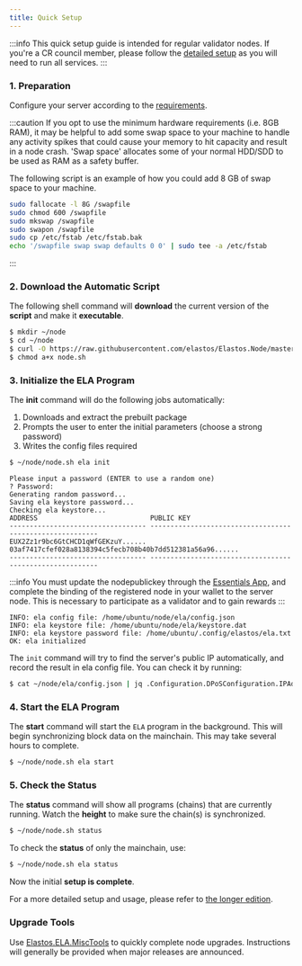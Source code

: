 ```yaml
---
title: Quick Setup
---
```


:::info
This quick setup guide is intended for regular validator nodes. If you're a CR council member, please follow the [detailed setup](/nodes/advanced) as you will need to run all services.
:::

### 1. Preparation

Configure your server according to the [requirements](/nodes/requirements/#minimum-hardware-configuration).

:::caution
If you opt to use the minimum hardware requirements (i.e. 8GB RAM), it may be helpful to add some swap space to your machine to handle any activity spikes that could cause your memory to hit capacity and result in a node crash. 'Swap space' allocates some of your normal HDD/SDD to be used as RAM as a safety buffer.

The following script is an example of how you could add 8 GB of swap space to your machine.

```bash
sudo fallocate -l 8G /swapfile
sudo chmod 600 /swapfile
sudo mkswap /swapfile
sudo swapon /swapfile
sudo cp /etc/fstab /etc/fstab.bak
echo '/swapfile swap swap defaults 0 0' | sudo tee -a /etc/fstab
```

:::

### 2. Download the Automatic Script

The following shell command will **download** the current version of the **script** and make it **executable**.

```bash
$ mkdir ~/node
$ cd ~/node
$ curl -O https://raw.githubusercontent.com/elastos/Elastos.Node/master/build/skeleton/node.sh
$ chmod a+x node.sh
```

### 3. Initialize the ELA Program

The **init** command will do the following jobs automatically:

1. Downloads and extract the prebuilt package
2. Prompts the user to enter the initial parameters (choose a strong password)
3. Writes the config files required

```bash
$ ~/node/node.sh ela init
```

```
Please input a password (ENTER to use a random one)
? Password:
Generating random password...
Saving ela keystore password...
Checking ela keystore...
ADDRESS                            PUBLIC KEY
---------------------------------- ---------------------------------------------------------
EUX2Zz1r9bc6GtCHCD1qWfGEKzuY...... 03af7417cfef028a8138394c5fecb708b40b7dd512381a56a96......
---------------------------------- ---------------------------------------------------------
```

:::info
You must update the nodepublickey through the [Essentials App](/start/essentials/#essential-links), and complete the binding of the registered node in your wallet to the server node. This is necessary to participate as a validator and to gain rewards
:::

```
INFO: ela config file: /home/ubuntu/node/ela/config.json
INFO: ela keystore file: /home/ubuntu/node/ela/keystore.dat
INFO: ela keystore password file: /home/ubuntu/.config/elastos/ela.txt
OK: ela initialized
```

The `init` command will try to find the server's public IP automatically, and record the result in ela config file. You can check it by running:

```bash
$ cat ~/node/ela/config.json | jq .Configuration.DPoSConfiguration.IPAddress
```

### 4. Start the ELA Program

The **start** command will start the `ELA` program in the background. This will begin synchronizing block data on the mainchain. This may take several hours to complete.

```bash
$ ~/node/node.sh ela start
```

### 5. Check the Status

The **status** command will show all programs (chains) that are currently running. Watch the **height** to make sure the chain(s) is synchronized.

```bash
$ ~/node/node.sh status
```

To check the **status** of only the mainchain, use:

```bash
$ ~/node/node.sh ela status
```

Now the initial **setup is complete**.

For a more detailed setup and usage, please refer to [the longer edition](/nodes/advanced).

### Upgrade Tools

Use [Elastos.ELA.MiscTools](https://github.com/elastos/Elastos.ELA.MiscTools) to quickly complete node upgrades. Instructions will generally be provided when major releases are announced.
